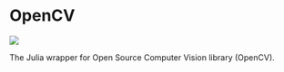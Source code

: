 # OpenCV

[![][docs-latest-img]][docs-latest-url]

The Julia wrapper for Open Source Computer Vision library (OpenCV).

[docs-latest-img]: https://img.shields.io/badge/docs-latest-blue.svg
[docs-latest-url]: https://juliaopencv.github.io/latest

[docs-stable-img]: https://img.shields.io/badge/docs-stable-blue.svg
[docs-stable-url]: https://juliaopencv.github.io/stable
